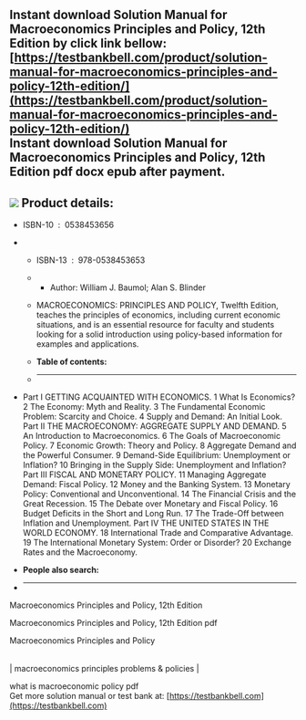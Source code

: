 Instant download **Solution Manual for Macroeconomics Principles and Policy, 12th Edition** by click link bellow:  
[https://testbankbell.com/product/solution-manual-for-macroeconomics-principles-and-policy-12th-edition/](https://testbankbell.com/product/solution-manual-for-macroeconomics-principles-and-policy-12th-edition/)  
**Instant download Solution Manual for Macroeconomics Principles and Policy, 12th Edition pdf docx epub after payment.**
------------------------------------------------------------------------------------------------------------------------


![](https://testbankbell.com/wp-content/uploads/2023/05/Solution-Manual-for-Macroeconomics-Principles-and-Policy-12th-Edition-228x228-1.jpg)
**Product details:**
--------------------


* ISBN-10 ‏ : ‎ 0538453656
* * ISBN-13 ‏ : ‎ 978-0538453653
  * * Author: William J. Baumol; Alan S. Blinder
   
  * MACROECONOMICS: PRINCIPLES AND POLICY, Twelfth Edition, teaches the principles of economics, including current economic situations, and is an essential resource for faculty and students looking for a solid introduction using policy-based information for examples and applications.
  * **Table of contents:**
  * ----------------------
 
* Part I GETTING ACQUAINTED WITH ECONOMICS. 1 What Is Economics? 2 The Economy: Myth and Reality. 3 The Fundamental Economic Problem: Scarcity and Choice. 4 Supply and Demand: An Initial Look. Part II THE MACROECONOMY: AGGREGATE SUPPLY AND DEMAND. 5 An Introduction to Macroeconomics. 6 The Goals of Macroeconomic Policy. 7 Economic Growth: Theory and Policy. 8 Aggregate Demand and the Powerful Consumer. 9 Demand-Side Equilibrium: Unemployment or Inflation? 10 Bringing in the Supply Side: Unemployment and Inflation? Part III FISCAL AND MONETARY POLICY. 11 Managing Aggregate Demand: Fiscal Policy. 12 Money and the Banking System. 13 Monetary Policy: Conventional and Unconventional. 14 The Financial Crisis and the Great Recession. 15 The Debate over Monetary and Fiscal Policy. 16 Budget Deficits in the Short and Long Run. 17 The Trade-Off between Inflation and Unemployment. Part IV THE UNITED STATES IN THE WORLD ECONOMY. 18 International Trade and Comparative Advantage. 19 The International Monetary System: Order or Disorder? 20 Exchange Rates and the Macroeconomy.
* **People also search:**
* -----------------------

Macroeconomics Principles and Policy, 12th Edition

Macroeconomics Principles and Policy, 12th Edition pdf

Macroeconomics Principles and Policy


|  |
| --- |
| 
macroeconomics principles problems & policies
 |


 what is macroeconomic policy pdf  
  Get more solution manual or test bank at: [https://testbankbell.com](https://testbankbell.com)
